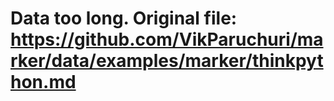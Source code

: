 # Data too long. Original file: https://github.com/VikParuchuri/marker/data/examples/marker/thinkpython.md